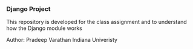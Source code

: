 ### Django Project 
 
This repository is developed for the class assignment and to understand 
how the Django module works

Author: Pradeep Varathan
	Indiana Univeristy

